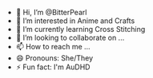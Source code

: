 - 👋 Hi, I’m @BitterPearl
- 👀 I’m interested in Anime and Crafts
- 🌱 I’m currently learning Cross Stitching
- 💞️ I’m looking to collaborate on ...
- 📫 How to reach me ...
- 😄 Pronouns: She/They
- ⚡ Fun fact: I'm AuDHD

<!---
BitterPearl/BitterPearl is a ✨ special ✨ repository because its `README.md` (this file) appears on your GitHub profile.
You can click the Preview link to take a look at your changes.
--->
